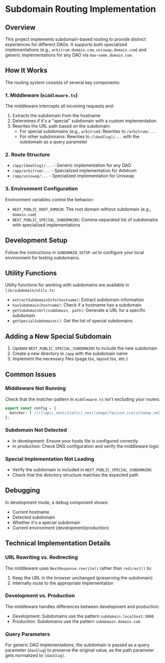 # Subdomain Routing Implementation

## Overview

This project implements subdomain-based routing to provide distinct experiences for different DAOs.
It supports both specialized implementations (e.g., `arbitrum.domain.com`, `uniswap.domain.com`) and
generic implementations for any DAO via `dao-name.domain.com`.

## How It Works

The routing system consists of several key components:

### 1. Middleware (`middleware.ts`)

The middleware intercepts all incoming requests and:

1. Extracts the subdomain from the hostname
2. Determines if it's a "special" subdomain with a custom implementation
3. Rewrites the URL path based on the subdomain:
   - For special subdomains (e.g., `arbitrum`): Rewrites to `/arbitrum/...`
   - For other subdomains: Rewrites to `/[daoSlug]/...` with the subdomain as a query parameter

### 2. Route Structure

- `/app/[daoSlug]/...` - Generic implementation for any DAO
- `/app/arbitrum/...` - Specialized implementation for Arbitrum
- `/app/uniswap/...` - Specialized implementation for Uniswap

### 3. Environment Configuration

Environment variables control the behavior:

- `NEXT_PUBLIC_ROOT_DOMAIN`: The root domain without subdomain (e.g., `domain.com`)
- `NEXT_PUBLIC_SPECIAL_SUBDOMAINS`: Comma-separated list of subdomains with specialized
  implementations

## Development Setup

Follow the instructions in `SUBDOMAIN_SETUP.md` to configure your local environment for testing
subdomains.

## Utility Functions

Utility functions for working with subdomains are available in `lib/subdomain/utils.ts`:

- `extractSubdomainInfo(hostname)`: Extract subdomain information
- `hasSubdomain(hostname)`: Check if a hostname has a subdomain
- `getSubdomainUrl(subdomain, path)`: Generate a URL for a specific subdomain
- `getSpecialSubdomains()`: Get the list of special subdomains

## Adding a New Special Subdomain

1. Update `NEXT_PUBLIC_SPECIAL_SUBDOMAINS` to include the new subdomain
2. Create a new directory in `/app` with the subdomain name
3. Implement the necessary files (page.tsx, layout.tsx, etc.)

## Common Issues

### Middleware Not Running

Check that the matcher pattern in `middleware.ts` isn't excluding your routes:

```typescript
export const config = {
  matcher: ['/((?!api|_next/static|_next/image|favicon.ico|sitemap.xml|robots.txt).*)'],
};
```

### Subdomain Not Detected

- In development: Ensure your hosts file is configured correctly
- In production: Check DNS configuration and verify the middleware logic

### Special Implementation Not Loading

- Verify the subdomain is included in `NEXT_PUBLIC_SPECIAL_SUBDOMAINS`
- Check that the directory structure matches the expected path

## Debugging

In development mode, a debug component shows:

- Current hostname
- Detected subdomain
- Whether it's a special subdomain
- Current environment (development/production)

## Technical Implementation Details

### URL Rewriting vs. Redirecting

The middleware uses `NextResponse.rewrite()` rather than `redirect()` to:

1. Keep the URL in the browser unchanged (preserving the subdomain)
2. Internally route to the appropriate implementation

### Development vs. Production

The middleware handles differences between development and production:

- Development: Subdomains use the pattern `subdomain.localhost:3000`
- Production: Subdomains use the pattern `subdomain.domain.com`

### Query Parameters

For generic DAO implementations, the subdomain is passed as a query parameter (`daoSlug`) to
preserve the original value, as the path parameter gets normalized to `[daoSlug]`.
